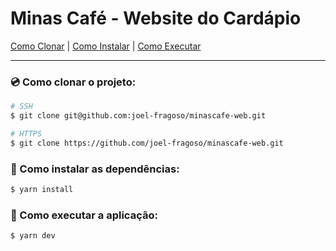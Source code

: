 # Minas Café - Website do Cardápio

[Como Clonar](#️como-clonar-o-projeto) |
[Como Instalar](#️como-instalar-as-dependências) |
[Como Executar](#️como-executar-a-aplicação)

---

### 💿️ Como clonar o projeto:
```bash
# SSH
$ git clone git@github.com:joel-fragoso/minascafe-web.git

# HTTPS
$ git clone https://github.com/joel-fragoso/minascafe-web.git
```

### 🎉️ Como instalar as dependências:
```bash
$ yarn install
```

### 🚀️ Como executar a aplicação:
```bash
$ yarn dev
```
